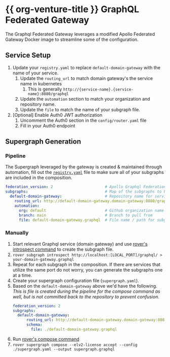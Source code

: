 # {{ org-venture-title }} GraphQL Federated Gateway

The Graphql Federated Gateway leverages a modified Apollo Federated Gateway Docker image to streamline some of the
configuration.

## Service Setup
1. Update your `registry.yaml` to replace `default-domain-gateway` with the name of your service.
    1. Update the `routing_url` to match domain gateway's the service name in kubernetes
        1. This is generally `http://{service-name}.{service-name}:8080/graphql`
    2. Update the `automation` section to match your organization and repository name.
    3. Update the `file` to match the name of your subgraph file.
2. [Optional] Enable Auth0 JWT authorization
   1. Uncomment the Auth0 section in the `config/router.yaml` file
   2. Fill in your Auth0 endpoint

## Supergraph Generation

### Pipeline

The Supergraph leveraged by the gateway is created & maintained through automation, fill out
the [`registry.yaml`](./registry.yaml) file to make sure all of your subgraphs are included in the composition.

```yaml
federation_version: 2                       # Apollo Graphql Federation version (Used directly in the config) 
subgraphs:                                  # Map of the subgraphs to be used in the composition 
  default-domain-gateway:                   # Repository name for service
    routing_url: http://default-domain-gateway.domain-gateway:8080/graphql # Kubernetes Service address for deployed service
    automation:
      org: default                          # Github organization name for 'domain-gateway' repository 
      branch: main                          # Branch to pull from
      file: default-domain-gateway.graphql  # File name / path for subgraph
```

### Manually

1. Start relevant Graphql service (domain gateway) and
   use [rover's introspect command](https://www.apollographql.com/docs/rover/commands/subgraphs#subgraph-introspect)
   to create the subgraph file.
  1. `rover subgraph introspect http://localhost:[LOCAL_PORT]/graphql/ > your-domain-gateway.graphql`
  2. Repeat for each subgraph in the composition. If there are services that utilize the same port do not worry, you
     can generate the subgraphs one at a time.
2. Create your supergraph configuration file (`supergraph.yaml`).
  1. Based on the `default-domain-gateway` above we'd have the following. _This is file is created during the
     pipeline for the compose command as well, but is not committed back to the repository to prevent confusion._
     ```yaml
     federation_version: 2
     subgraphs:
       default-domain-gateway:
           routing_url: http://default-domain-gateway.domain-gateway:8080/graphql
           schema:
             file: ./default-domain-gateway.graphql
     ```
3. Run [rover's compose command](https://www.apollographql.com/docs/rover/commands/supergraphs#supergraph-compose)
  1. `rover supergraph compose --elv2-license accept --config ./supergraph.yaml --output supergraph.graphql`
